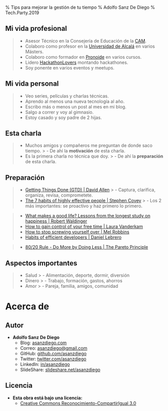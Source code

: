 % Tips para mejorar la gestión de tu tiempo
% Adolfo Sanz De Diego
% Tech.Party.2019

## Mi vida profesional

> - Asesor Técnico en la Consejería de Educación de la [CAM](http://www.comunidad.madrid/).
> - Colaboro como profesor en la [Universidad de Alcalá](http://www.uah.es/) en varios Másters.
> - Colaboro como formador en [Pronoide](http://www.pronoide.com/) en varios cursos.
> - Lidero [HackathonLovers](http://www.pronoide.com/) montando hackathones.
> - Soy ponente en varios eventos y meetups.

## Mi vida personal

> - Veo series, películas y charlas técnicas.
> - Aprendo al menos una nueva tecnología al año.
> - Escribo más o menos un post al mes en mi blog.
> - Salgo a correr y voy al gimnasio.
> - Estoy casado y soy padre de 2 hijas.

## Esta charla

> - Muchos amigos y compañeros me preguntan de donde saco tiempo.
    > - De ahí la **motivación** de esta charla.
> - Es la primera charla no técnica que doy.
    > - De ahí la **preparación** de esta charla.

## Preparación

> - [Getting Things Done (GTD) | David Allen](https://www.youtube.com/watch?v=gCswMsONkwY)
    > - Captura, clarifica, organiza, revisa, comprometete.
> - [The 7 habits of highly effective people | Stephen Covey](https://www.youtube.com/watch?v=ktlTxC4QG8g)
    > - Los 2 más importantes: se proactivo y haz primero lo primero.

> - [What makes a good life? Lessons from the longest study on happiness | Robert Waldinger](https://www.youtube.com/watch?v=8KkKuTCFvzI)
> - [How to gain control of your free time | Laura Vanderkam](https://www.youtube.com/watch?v=n3kNlFMXslo)
> - [How to stop screwing yourself over | Mel Robbins](https://www.youtube.com/watch?v=Lp7E973zozc)
> - [Habits of efficient developers | Daniel Lebrero](https://www.youtube.com/watch?v=9-cyC6O81Bk)

> - [80/20 Rule - Do More by Doing Less | The Pareto Principle](https://www.youtube.com/watch?v=EAynHZE-lK4)


## Aspectos importantes

> - Salud
    > - Alimentación, deporte, dormir, diversión
> - Dinero
    > - Trabajo, formación, gastos, ahorros
> - Amor
    > - Pareja, familia, amigos, comunidad

# Acerca de



## Autor

- **Adolfo Sanz De Diego**
    - Blog: [asanzdiego.com](http://asanzdiego.com/)
    - Correo: [asanzdiego@gmail.com](mailto:asanzdiego@gmail.com)
    - GitHub: [github.com/asanzdiego](http://github.com/asanzdiego)
    - Twitter: [twitter.com/asanzdiego](http://twitter.com/asanzdiego)
    - LinkedIn: [in/asanzdiego](http://www.linkedin.com/in/asanzdiego)
    - SlideShare: [slideshare.net/asanzdiego](http://www.slideshare.net/asanzdiego/)

## Licencia

- **Esta obra está bajo una licencia:**
    - [Creative Commons Reconocimiento-CompartirIgual 3.0](http://creativecommons.org/licenses/by-sa/3.0/es/)

